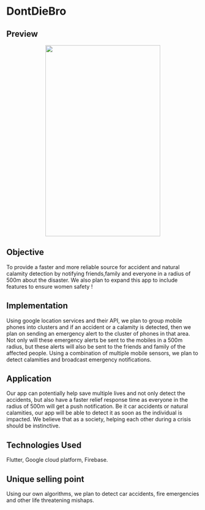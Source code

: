 # DontDieBro
## Preview

<p align="center">
  <img width="300" height="500" src="https://media.giphy.com/media/XVjNHkuBOt3lYPbOv2/giphy.gif">
</p>

## Objective

To provide a faster and more reliable source for accident and natural calamity detection by notifying friends,family and everyone in a radius of 500m about the disaster. We also plan to expand this app to include features to ensure women safety !

## Implementation

Using google location services and their API, we plan to group mobile phones into clusters and if an accident or a calamity is detected, then we plan on sending an emergency alert to the cluster of phones in that area. Not only will these emergency alerts be sent to the mobiles in a 500m radius, but these alerts will also be sent to the friends and family of the affected people. Using a combination of multiple mobile sensors, we plan to detect calamities and broadcast emergency notifications.

## Application

Our app can potentially help save multiple lives and not only detect the accidents, but also have a faster relief response time as everyone in the radius of 500m will get a push notification. Be it car accidents or natural calamities, our app will be able to detect it as soon as the individual is impacted. We believe that as a society, helping each other during a crisis should be instinctive.

## Technologies Used

Flutter, Google cloud platform, Firebase.

## Unique selling point

Using our own algorithms, we plan to detect car accidents, fire emergencies and other life threatening mishaps.
